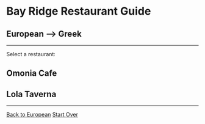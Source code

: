 # Bay Ridge Restaurant Guide
## European --> Greek
---
Select a restaurant:
## Omonia Cafe
## Lola Taverna
---
[Back to European](european.md)
[Start Over](../home.md)
